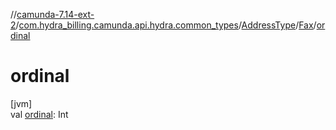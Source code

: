 //[camunda-7.14-ext-2](../../../../index.md)/[com.hydra_billing.camunda.api.hydra.common_types](../../index.md)/[AddressType](../index.md)/[Fax](index.md)/[ordinal](ordinal.md)

# ordinal

[jvm]\
val [ordinal](ordinal.md): Int
